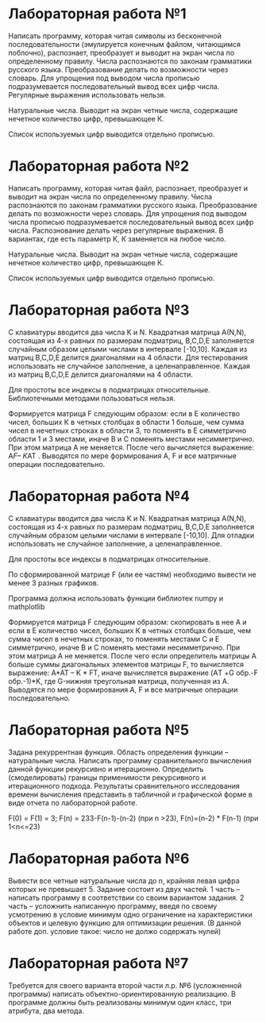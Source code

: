 # Лабораторная работа №1
Написать программу, которая читая символы из бесконечной последовательности (эмулируется конечным файлом, читающимся поблочно), распознает, преобразует и выводит на экран числа по определенному правилу. Числа распознаются по законам грамматики русского языка. Преобразование делать по возможности через словарь. Для упрощения под выводом числа прописью подразумевается последовательный вывод всех цифр числа. Регулярные выражения использовать нельзя.

Натуральные числа. Выводит на экран четные числа, содержащие нечетное количество цифр, превышающее К.

Список используемых цифр выводится отдельно прописью.

# Лабораторная работа №2
Написать программу, которая читая файл, распознает, преобразует и выводит на экран числа по определенному правилу. Числа распознаются по законам грамматики русского языка. Преобразование делать по возможности через словарь. Для упрощения под выводом числа прописью подразумевается последовательный вывод всех цифр числа. Распознование делать через регулярные выражения. В вариантах, где есть параметр К, К заменяется на любое число.

Натуральные числа. Выводит на экран четные числа, содержащие нечетное количество цифр, превышающее К.

Список используемых цифр выводится отдельно прописью.

# Лабораторная работа №3
С клавиатуры вводится два числа K и N. Квадратная матрица А(N,N), состоящая из 4-х равных по размерам подматриц, B,C,D,E заполняется случайным образом целыми числами в интервале [-10,10]. Каждая из матриц B,C,D,E делится диагоналями на 4 области. Для тестирования использовать не случайное заполнение, а целенаправленное. Каждая из матриц B,C,D,E делится диагоналями на 4 области.

Для простоты все индексы в подматрицах относительные. Библиотечными методами пользоваться нельзя.

Формируется матрица F следующим образом: если в Е количество чисел, больших К в четных столбцах в области 1 больше, чем сумма чисел в нечетных строках в области 3, то поменять в Е симметрично области 1 и 3 местами, иначе В и С поменять местами несимметрично. При этом матрица А не меняется. После чего вычисляется выражение: A*F– K*AT . Выводятся по мере формирования А, F и все матричные операции последовательно.

# Лабораторная работа №4
С клавиатуры вводится два числа K и N. Квадратная матрица А(N,N), состоящая из 4-х равных по размерам подматриц, B,C,D,E заполняется случайным образом целыми числами в интервале [-10,10]. Для отладки использовать не случайное заполнение, а целенаправленное.

Для простоты все индексы в подматрицах относительные. 

По сформированной матрице F (или ее частям) необходимо вывести не менее 3 разных графиков.

Программа должна использовать функции библиотек numpy  и mathplotlib

Формируется матрица F следующим образом: скопировать в нее А и  если в Е количество чисел, больших К в четных столбцах больше, чем сумма чисел в нечетных строках, то поменять местами С и Е симметрично, иначе В и С поменять местами несимметрично. При этом матрица А не меняется. После чего если определитель матрицы А больше суммы диагональных элементов матрицы F, то вычисляется выражение: A*AT – K * FТ, иначе вычисляется выражение (AТ +G обр.-F обр.-1)*K, где G-нижняя треугольная матрица, полученная из А. Выводятся по мере формирования А, F и все матричные операции последовательно.

# Лабораторная работа №5
Задана рекуррентная функция. Область определения функции – натуральные числа. Написать программу сравнительного вычисления данной функции рекурсивно и итерационно. Определить (смоделировать) границы применимости рекурсивного и итерационного подхода. Результаты сравнительного исследования времени вычисления представить в табличной и графической форме в виде отчета по лабораторной работе.

F(0) = F(1) = 3; F(n) = 233-F(n-1)-(n-2) (при n >23), F(n)=(n-2) * F(n-1) (при 1<n<=23)

# Лабораторная работа №6
Вывести все четные натуральные числа до n, крайняя левая цифра которых не превышает 5.
Задание состоит из двух частей. 
1 часть – написать программу в соответствии со своим вариантом задания.
2 часть – усложнить написанную программу, введя по своему усмотрению в условие минимум одно ограничение на характеристики объектов и целевую функцию для оптимизации решения. (В данной работе доп. условие такое: число не должо содержать нулей)

# Лабораторная работа №7
Требуется для своего варианта второй части л.р. №6 (усложненной программы) написать объектно-ориентированную реализацию. 
В программе должны быть реализованы минимум один класс, три атрибута, два метода.
